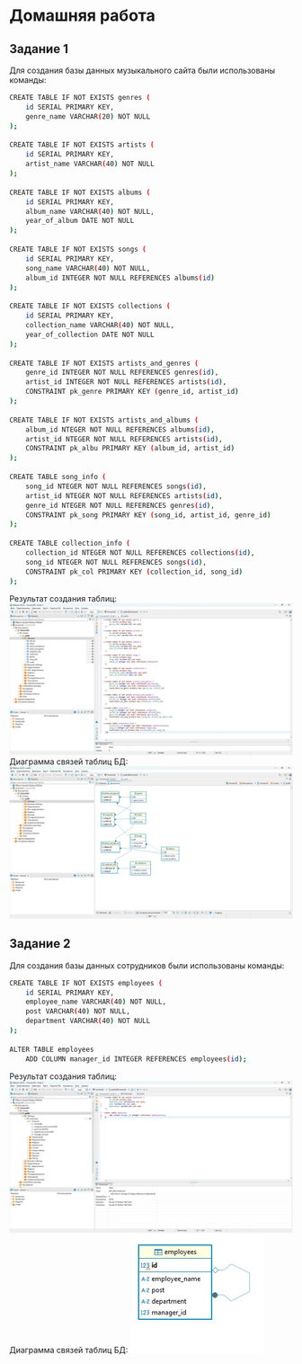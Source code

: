 # Домашняя работа
## Задание 1
Для создания базы данных музыкального сайта были использованы команды:
```sh
CREATE TABLE IF NOT EXISTS genres (
	id SERIAL PRIMARY KEY, 
	genre_name VARCHAR(20) NOT NULL
);

CREATE TABLE IF NOT EXISTS artists (
	id SERIAL PRIMARY KEY, 
	artist_name VARCHAR(40) NOT NULL
);

CREATE TABLE IF NOT EXISTS albums (
	id SERIAL PRIMARY KEY, 
	album_name VARCHAR(40) NOT NULL, 
	year_of_album DATE NOT NULL
);

CREATE TABLE IF NOT EXISTS songs (
	id SERIAL PRIMARY KEY, 
	song_name VARCHAR(40) NOT NULL,
	album_id INTEGER NOT NULL REFERENCES albums(id)
);

CREATE TABLE IF NOT EXISTS collections (
	id SERIAL PRIMARY KEY, 
	collection_name VARCHAR(40) NOT NULL, 
	year_of_collection DATE NOT NULL
);

CREATE TABLE IF NOT EXISTS artists_and_genres (
	genre_id INTEGER NOT NULL REFERENCES genres(id),
	artist_id INTEGER NOT NULL REFERENCES artists(id),
	CONSTRAINT pk_genre PRIMARY KEY (genre_id, artist_id)
);

CREATE TABLE IF NOT EXISTS artists_and_albums (
	album_id NTEGER NOT NULL REFERENCES albums(id),
	artist_id NTEGER NOT NULL REFERENCES artists(id),
	CONSTRAINT pk_albu PRIMARY KEY (album_id, artist_id)
);

CREATE TABLE song_info (
	song_id NTEGER NOT NULL REFERENCES songs(id),
	artist_id NTEGER NOT NULL REFERENCES artists(id),
	genre_id NTEGER NOT NULL REFERENCES genres(id),
	CONSTRAINT pk_song PRIMARY KEY (song_id, artist_id, genre_id)
);

CREATE TABLE collection_info (
	collection_id NTEGER NOT NULL REFERENCES collections(id),
	song_id NTEGER NOT NULL REFERENCES songs(id),
	CONSTRAINT pk_col PRIMARY KEY (collection_id, song_id)
);
```
Результат создания таблиц:
![скриншот](img/1.jpg)
Диаграмма связей таблиц БД:
![скриншот](img/2.jpg)
## Задание 2
Для создания базы данных сотрудников были использованы команды:
```sh
CREATE TABLE IF NOT EXISTS employees (
	id SERIAL PRIMARY KEY,
	employee_name VARCHAR(40) NOT NULL,
	post VARCHAR(40) NOT NULL, 
	department VARCHAR(40) NOT NULL
);

ALTER TABLE employees 
	ADD COLUMN manager_id INTEGER REFERENCES employees(id);

```
Результат создания таблиц:
![скриншот](img/2.1.jpg)
Диаграмма связей таблиц БД:
![скриншот](img/2.2.jpg)